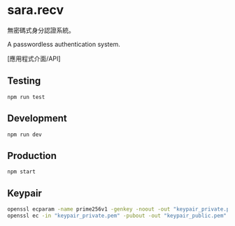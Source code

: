 # sara.recv

無密碼式身分認證系統。

A passwordless authentication system.

[應用程式介面/API]

## Testing

```shell
npm run test
```

## Development

```shell
npm run dev
```

## Production

```shell
npm start
```

## Keypair

```sh
openssl ecparam -name prime256v1 -genkey -noout -out "keypair_private.pem"
openssl ec -in "keypair_private.pem" -pubout -out "keypair_public.pem"
```
